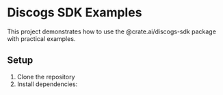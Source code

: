 # Discogs SDK Examples

This project demonstrates how to use the @crate.ai/discogs-sdk package with practical examples.

## Setup

1. Clone the repository
2. Install dependencies: 